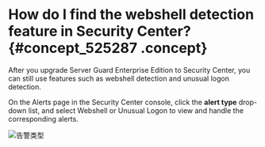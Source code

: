 # How do I find the webshell detection feature in Security Center? {#concept_525287 .concept}

After you upgrade Server Guard Enterprise Edition to Security Center, you can still use features such as webshell detection and unusual logon detection.

On the Alerts page in the Security Center console, click the **alert type** drop-down list, and select Webshell or Unusual Logon to view and handle the corresponding alerts.

![告警类型](http://static-aliyun-doc.oss-cn-hangzhou.aliyuncs.com/assets/img/422587/156758297548801_en-US.png)

